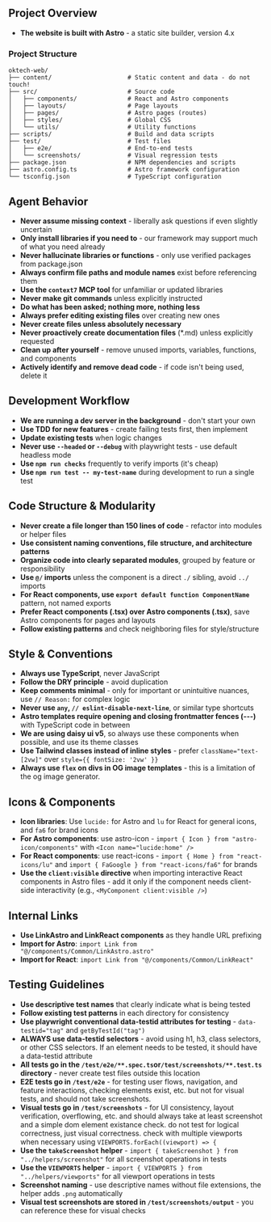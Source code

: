 ## Project Overview

- **The website is built with Astro** - a static site builder, version 4.x

### Project Structure

```
oktech-web/
├── content/                     # Static content and data - do not touch!
├── src/                         # Source code
│   ├── components/              # React and Astro components
│   ├── layouts/                 # Page layouts
│   ├── pages/                   # Astro pages (routes)
│   ├── styles/                  # Global CSS
│   └── utils/                   # Utility functions
├── scripts/                     # Build and data scripts
├── test/                        # Test files
│   ├── e2e/                     # End-to-end tests
│   └── screenshots/             # Visual regression tests
├── package.json                 # NPM dependencies and scripts
├── astro.config.ts              # Astro framework configuration
└── tsconfig.json                # TypeScript configuration
```

## Agent Behavior

- **Never assume missing context** - liberally ask questions if even slightly uncertain
- **Only install libraries if you need to** - our framework may support much of what you need already
- **Never hallucinate libraries or functions** - only use verified packages from package.json
- **Always confirm file paths and module names** exist before referencing them
- **Use the `context7` MCP tool** for unfamiliar or updated libraries
- **Never make git commands** unless explicitly instructed
- **Do what has been asked; nothing more, nothing less**
- **Always prefer editing existing files** over creating new ones
- **Never create files unless absolutely necessary**
- **Never proactively create documentation files** (\*.md) unless explicitly requested
- **Clean up after yourself** - remove unused imports, variables, functions, and components
- **Actively identify and remove dead code** - if code isn't being used, delete it

## Development Workflow

- **We are running a dev server in the background** - don't start your own
- **Use TDD for new features** - create failing tests first, then implement
- **Update existing tests** when logic changes
- **Never use `--headed` or `--debug`** with playwright tests - use default headless mode
- **Use `npm run checks`** frequently to verify imports (it's cheap)
- **Use `npm run test -- my-test-name`** during development to run a single test

## Code Structure & Modularity

- **Never create a file longer than 150 lines of code** - refactor into modules or helper files
- **Use consistent naming conventions, file structure, and architecture patterns**
- **Organize code into clearly separated modules**, grouped by feature or responsibility
- **Use `@/` imports** unless the component is a direct `./` sibling, avoid `../` imports
- **For React components, use `export default function ComponentName`** pattern, not named exports
- **Prefer React components (.tsx) over Astro components (.tsx)**, save Astro components for pages and layouts
- **Follow existing patterns** and check neighboring files for style/structure

## Style & Conventions

- **Always use TypeScript**, never JavaScript
- **Follow the DRY principle** - avoid duplication
- **Keep comments minimal** - only for important or unintuitive nuances, use `// Reason:` for complex logic
- **Never use `any`, `// eslint-disable-next-line`**, or similar type shortcuts
- **Astro templates require opening and closing frontmatter fences (---)** with TypeScript code in between
- **We are using daisy ui v5**, so always use these components when possible, and use its theme classes
- **Use Tailwind classes instead of inline styles** - prefer `className="text-[2vw]"` over `style={{ fontSize: '2vw' }}`
- **Always use `flex` on divs in OG image templates** - this is a limitation of the og image generator.

## Icons & Components

- **Icon libraries**: Use `lucide:` for Astro and `lu` for React for general icons, and `fa6` for brand icons
- **For Astro components**: use astro-icon - `import { Icon } from "astro-icon/components"` with `<Icon name="lucide:home" />`
- **For React components**: use react-icons - `import { Home } from "react-icons/lu"` and `import { FaGoogle } from "react-icons/fa6"` for brands
- **Use the `client:visible` directive** when importing interactive React components in Astro files - add it only if the component needs client-side interactivity (e.g., `<MyComponent client:visible />`)

## Internal Links

- **Use LinkAstro and LinkReact components** as they handle URL prefixing
- **Import for Astro**: `import Link from "@/components/Common/LinkAstro.astro"`
- **Import for React**: `import Link from "@/components/Common/LinkReact"`

## Testing Guidelines

- **Use descriptive test names** that clearly indicate what is being tested
- **Follow existing test patterns** in each directory for consistency
- **Use playwright conventional data-testid attributes for testing** - `data-testid="tag"` and `getByTestId("tag")`
- **ALWAYS use data-testid selectors** - avoid using h1, h3, class selectors, or other CSS selectors. If an element needs to be tested, it should have a data-testid attribute
- **All tests go in the `/test/e2e/**.spec.ts`or`/test/screenshots/**.test.ts` directory** - never create test files outside this location
- **E2E tests go in `/test/e2e`** - for testing user flows, navigation, and feature interactions, checking elements exist, etc. but not for visual tests, and should not take screenshots.
- **Visual tests go in `/test/screenshots`** - for UI consistency, layout verification, overflowing, etc. and should always take at least screenshot and a simple dom element existance check. do not test for logical correctness, just visual correctness. check with multiple viewports when necessary using `VIEWPORTS.forEach((viewport) => {`
- **Use the `takeScreenshot` helper** - `import { takeScreenshot } from "../helpers/screenshot"` for all screenshot operations in tests
- **Use the `VIEWPORTS` helper** - `import { VIEWPORTS } from "../helpers/viewports"` for all viewport operations in tests
- **Screenshot naming** - use descriptive names without file extensions, the helper adds `.png` automatically
- **Visual test screenshots are stored in `/test/screenshots/output`** - you can reference these for visual checks
